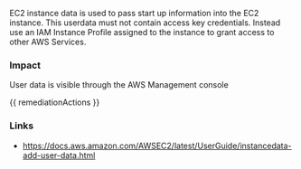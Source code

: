 
EC2 instance data is used to pass start up information into the EC2 instance. This userdata must not contain access key credentials. Instead use an IAM Instance Profile assigned to the instance to grant access to other AWS Services.

### Impact
User data is visible through the AWS Management console

<!-- DO NOT CHANGE -->
{{ remediationActions }}

### Links
- https://docs.aws.amazon.com/AWSEC2/latest/UserGuide/instancedata-add-user-data.html
        